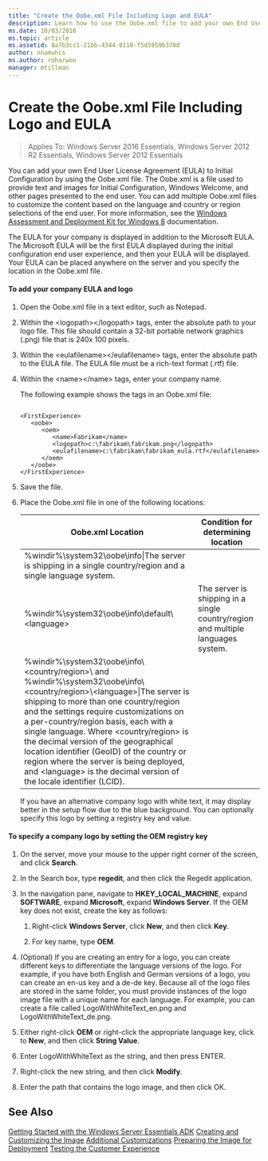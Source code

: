```yaml
---
title: "Create the Oobe.xml File Including Logo and EULA"
description: Learn how to use the Oobe.xml file to add your own End User License Agreement (EULA) to Initial Configuration.
ms.date: 10/03/2016
ms.topic: article
ms.assetid: 8a7b3cc1-21bb-4344-8110-f5d5959b370d
author: nnamuhcs
ms.author: roharwoo
manager: mtillman
---
```


# Create the Oobe.xml File Including Logo and EULA

>Applies To: Windows Server 2016 Essentials, Windows Server 2012 R2 Essentials, Windows Server 2012 Essentials

You can add your own End User License Agreement (EULA) to Initial Configuration by using the Oobe.xml file. The Oobe.xml is a file used to provide text and images for Initial Configuration, Windows Welcome, and other pages presented to the end user. You can add multiple Oobe.xml files to customize the content based on the language and country or region selections of the end user. For more information, see the [Windows Assessment and Deployment Kit for Windows 8](/previous-versions/windows/hh825420(v=win.10)) documentation.

 The EULA for your company is displayed in addition to the Microsoft EULA. The Microsoft EULA will be the first EULA displayed during the initial configuration end user experience, and then your EULA will be displayed. Your EULA can be placed anywhere on the server and you specify the location in the Oobe.xml file.

#### To add your company EULA and logo

1. Open the Oobe.xml file in a text editor, such as Notepad.

2. Within the <logopath\></logopath\> tags, enter the absolute path to your logo file. This file should contain a 32-bit portable network graphics (.png) file that is 240x 100 pixels.

3. Within the <eulafilename\></eulafilename\> tags, enter the absolute path to the EULA file. The EULA file must be a rich-text format (.rtf) file.

4. Within the <name\></name\> tags, enter your company name.

    The following example shows the tags in an Oobe.xml file:

   ```

   <FirstExperience>
      <oobe>
         <oem>
            <name>Fabrikam</name>
            <logopath>c:\fabrikam\fabrikam.png</logopath>
            <eulafilename>c:\fabrikam\fabrikam_eula.rtf</eulafilename>
         </oem>
      </oobe>
   </FirstExperience>

   ```

5. Save the file.

6. Place the Oobe.xml file in one of the following locations:

   |Oobe.xml Location|Condition for determining location|
   |-----------------------|----------------------------------------|
   |%windir%\system32\oobe\info\|The server is shipping in a single country/region and a single language system.|
   |%windir%\system32\oobe\info\default\\<language\>|The server is shipping in a single country/region and multiple languages system.|
   |%windir%\system32\oobe\info\\<country/region>\ and %windir%\system32\oobe\info\\<country/region>\\<language\>\|The server is shipping to more than one country/region and the settings require customizations on a per-country/region basis, each with a single language. Where <country/region> is the decimal version of the geographical location identifier (GeoID) of the country or region where the server is being deployed, and <language\> is the decimal version of the locale identifier (LCID).|

   If you have an alternative company logo with white text, it may display better in the setup flow due to the blue background.  You can optionally specify this logo by setting a registry key and value.

#### To specify a company logo by setting the OEM registry key

1.  On the server, move your mouse to the upper right corner of the screen, and click **Search**.

2.  In the Search box, type **regedit**, and then click the Regedit application.

3.  In the navigation pane, navigate to  **HKEY_LOCAL_MACHINE**, expand **SOFTWARE**, expand **Microsoft**, expand **Windows Server**. If the OEM key does not exist, create the key as follows:

    1.  Right-click **Windows Server**, click **New**, and then click **Key**.

    2.  For key name, type **OEM**.

4.  (Optional) If you are creating an entry for a logo, you can create different keys to differentiate the language versions of the logo. For example, if you have both English and German versions of a logo, you can create an en-us key and a de-de key. Because all of the logo files are stored in the same folder, you must provide instances of the logo image file with a unique name for each language. For example, you can create a file called LogoWithWhiteText_en.png and LogoWithWhiteText_de.png.

5.  Either right-click **OEM** or right-click the appropriate language key, click to **New**, and then click **String Value**.

6.  Enter LogoWithWhiteText as the string, and then press ENTER.

7.  Right-click the new string, and then click **Modify**.

8.  Enter the path that contains the logo image, and then click OK.

## See Also
 [Getting Started with the Windows Server Essentials ADK](Getting-Started-with-the-Windows-Server-Essentials-ADK.md)
 [Creating and Customizing the Image](Creating-and-Customizing-the-Image.md)
 [Additional Customizations](Additional-Customizations.md)
 [Preparing the Image for Deployment](Preparing-the-Image-for-Deployment.md)
 [Testing the Customer Experience](Testing-the-Customer-Experience.md)
